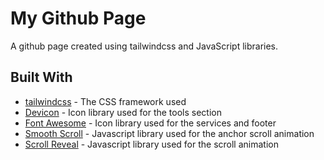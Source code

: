 # My Github Page
A github page created using tailwindcss and JavaScript libraries.

## Built With
* [tailwindcss](http://www.dropwizard.io/1.0.2/docs/) - The CSS framework used
* [Devicon](https://konpa.github.io/devicon/) - Icon library used for the tools section
* [Font Awesome](https://fontawesome.com/) - Icon library used for the services and footer
* [Smooth Scroll](https://github.com/cferdinandi/smooth-scroll) - Javascript library used for the anchor scroll animation
* [Scroll Reveal](https://scrollrevealjs.org/) - Javascript library used for the scroll animation


